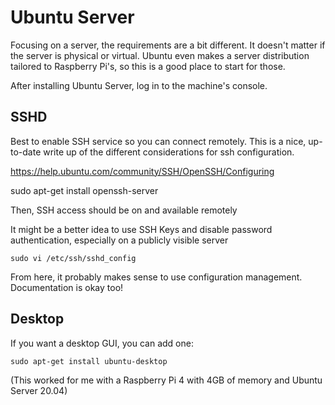 # Ubuntu Server

Focusing on a server, the requirements are a bit different. 
It doesn't matter if the server is physical or virtual.
Ubuntu even makes a server distribution tailored to Raspberry Pi's, so this is a good place to start for those. 

After installing Ubuntu Server, log in to the machine's console.

##


## SSHD

Best to enable SSH service so you can connect remotely. This is a nice, up-to-date write up of the different considerations for ssh configuration.

https://help.ubuntu.com/community/SSH/OpenSSH/Configuring

sudo apt-get install openssh-server

Then, SSH access should be on and available remotely

It might be a better idea to use SSH Keys and disable password authentication, especially on a publicly visible server

    sudo vi /etc/ssh/sshd_config

From here, it probably makes sense to use configuration management. Documentation is okay too!


## Desktop

If you want a desktop GUI, you can add one:

    sudo apt-get install ubuntu-desktop

(This worked for me with a Raspberry Pi 4 with 4GB of memory and Ubuntu Server 20.04)
